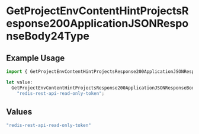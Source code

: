 # GetProjectEnvContentHintProjectsResponse200ApplicationJSONResponseBody24Type

## Example Usage

```typescript
import { GetProjectEnvContentHintProjectsResponse200ApplicationJSONResponseBody24Type } from "@vercel/sdk/models/getprojectenvop.js";

let value:
  GetProjectEnvContentHintProjectsResponse200ApplicationJSONResponseBody24Type =
    "redis-rest-api-read-only-token";
```

## Values

```typescript
"redis-rest-api-read-only-token"
```